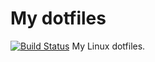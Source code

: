 # My dotfiles
[![Build Status](https://travis-ci.org/therealbobo/dotfiles.png)](https://travis-ci.org/therealbobo/dotfiles)
My Linux dotfiles.
